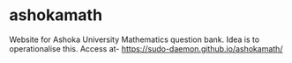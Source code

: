 # ashokamath
Website for Ashoka University Mathematics question bank. Idea is to operationalise this. Access at- https://sudo-daemon.github.io/ashokamath/